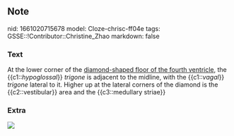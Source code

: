 ## Note
nid: 1661020715678
model: Cloze-chrisc-ff04e
tags: GSSE::!Contributor::Christine_Zhao
markdown: false

### Text
<div>
  <div>
    <div>
      <div>
        <div>
          At the lower corner of the <u>diamond-shaped floor of the
          fourth ventricle</u>, the {{c1::<i>hypoglossal</i>}}
          <span style="font-style: italic;">trigone</span> is
          adjacent to the midline, with the {{c1::<i>vagal</i>}}
          <span style="font-style: italic;">trigone</span> lateral
          to it. Higher up at the lateral corners of the diamond is
          the {{c2::vestibular}} area and the {{c3::medullary
          striae}}
        </div>
      </div>
    </div>
  </div>
</div>

### Extra
<img src="paste-5701e3cd6396defa54dfd421d3a5e416cebfa84f.jpg">
